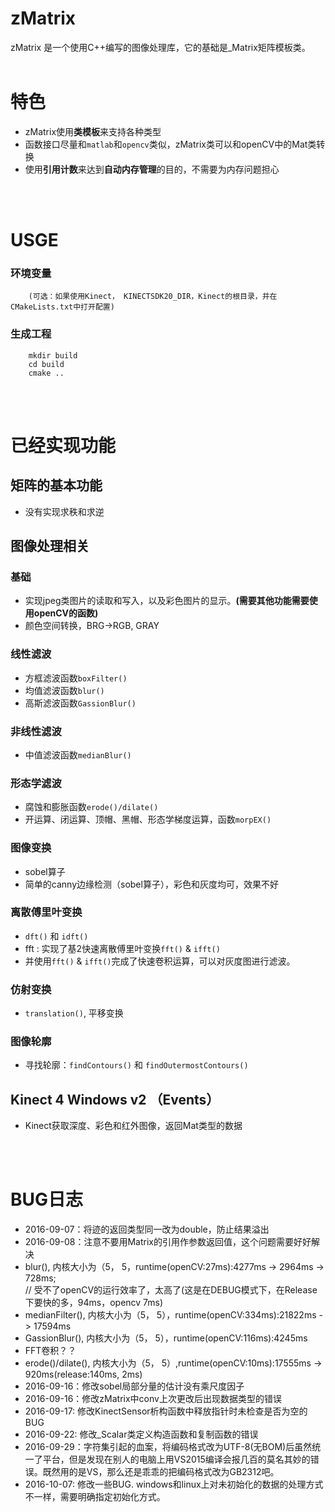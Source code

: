 # zMatrix

zMatrix 是一个使用C++编写的图像处理库，它的基础是_Matrix矩阵模板类。
<br><br>

# 特色
* zMatrix使用**类模板**来支持各种类型<br>
* 函数接口尽量和`matlab`和`opencv`类似，zMatrix类可以和openCV中的Mat类转换<br>
* 使用**引用计数**来达到**自动内存管理**的目的，不需要为内存问题担心

<br><br>

# USGE
### 环境变量
```
    (可选：如果使用Kinect， KINECTSDK20_DIR，Kinect的根目录，并在CMakeLists.txt中打开配置)
```

### 生成工程
```
    mkdir build
    cd build
    cmake ..
```

<br><br>

# 已经实现功能

## 矩阵的基本功能
* 没有实现求秩和求逆

## 图像处理相关
### 基础
* 实现jpeg类图片的读取和写入，以及彩色图片的显示。**(需要其他功能需要使用openCV的函数)**
* 颜色空间转换，BRG->RGB, GRAY

### 线性滤波
* 方框滤波函数`boxFilter()`
* 均值滤波函数`blur()`
* 高斯滤波函数`GassionBlur()`

### 非线性滤波
* 中值滤波函数`medianBlur()`

### 形态学滤波
* 腐蚀和膨胀函数`erode()/dilate()`
* 开运算、闭运算、顶帽、黑帽、形态学梯度运算，函数`morpEX()`

### 图像变换
* sobel算子
* 简单的canny边缘检测（sobel算子），彩色和灰度均可，效果不好

### 离散傅里叶变换
* `dft()` 和 `idft()`
* fft : 实现了基2快速离散傅里叶变换`fft()` & `ifft()`
* 并使用`fft()` & `ifft()`完成了快速卷积运算，可以对灰度图进行滤波。

### 仿射变换
* `translation()`, 平移变换

### 图像轮廓
* 寻找轮廓：`findContours()` 和 `findOutermostContours()`

## Kinect 4 Windows v2 （Events）
* Kinect获取深度、彩色和红外图像，返回Mat类型的数据

<br><br>

# BUG日志

* 2016-09-07：将迹的返回类型同一改为double，防止结果溢出
* 2016-09-08：注意不要用Matrix的引用作参数返回值，这个问题需要好好解决
* blur(), 内核大小为（5， 5，runtime(openCV:27ms):4277ms -> 2964ms -> 728ms;<br>// 受不了openCV的运行效率了，太高了(这是在DEBUG模式下，在Release下要快的多，94ms，opencv 7ms)
* medianFilter(), 内核大小为（5， 5），runtime(openCV:334ms):21822ms - > 17594ms
* GassionBlur(), 内核大小为（5， 5），runtime(openCV:116ms):4245ms
* FFT卷积？？
* erode()/dilate(), 内核大小为（5， 5）,runtime(openCV:10ms):17555ms -> 920ms(release:140ms, 2ms)
* 2016-09-16：修改sobel局部分量的估计没有乘尺度因子
* 2016-09-16：修改zMatrix中conv上次更改后出现数据类型的错误
* 2016-09-17: 修改KinectSensor析构函数中释放指针时未检查是否为空的BUG
* 2016-09-22: 修改_Scalar类定义构造函数和复制函数的错误
* 2016-09-29：字符集引起的血案，将编码格式改为UTF-8(无BOM)后虽然统一了平台，但是发现在别人的电脑上用VS2015编译会报几百的莫名其妙的错误。既然用的是VS，那么还是乖乖的把编码格式改为GB2312吧。
* 2016-10-07: 修改一些BUG. windows和linux上对未初始化的数据的处理方式不一样，需要明确指定初始化方式。
